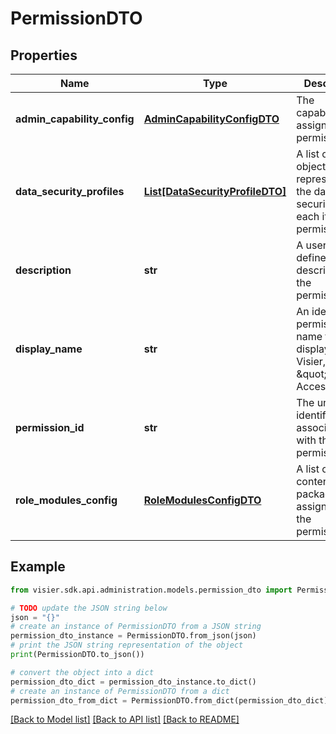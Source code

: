 # PermissionDTO


## Properties

Name | Type | Description | Notes
------------ | ------------- | ------------- | -------------
**admin_capability_config** | [**AdminCapabilityConfigDTO**](AdminCapabilityConfigDTO.md) | The capabilities assigned in the permission. | [optional] 
**data_security_profiles** | [**List[DataSecurityProfileDTO]**](DataSecurityProfileDTO.md) | A list of objects representing the data security for each item in a permission. | [optional] 
**description** | **str** | A user-defined description of the permission. | [optional] 
**display_name** | **str** | An identifiable permission name to display in Visier, such as \&quot;Diversity Access\&quot;. | [optional] 
**permission_id** | **str** | The unique identifier associated with the permission. | [optional] 
**role_modules_config** | [**RoleModulesConfigDTO**](RoleModulesConfigDTO.md) | A list of content packages assigned to the permission. | [optional] 

## Example

```python
from visier.sdk.api.administration.models.permission_dto import PermissionDTO

# TODO update the JSON string below
json = "{}"
# create an instance of PermissionDTO from a JSON string
permission_dto_instance = PermissionDTO.from_json(json)
# print the JSON string representation of the object
print(PermissionDTO.to_json())

# convert the object into a dict
permission_dto_dict = permission_dto_instance.to_dict()
# create an instance of PermissionDTO from a dict
permission_dto_from_dict = PermissionDTO.from_dict(permission_dto_dict)
```
[[Back to Model list]](../README.md#documentation-for-models) [[Back to API list]](../README.md#documentation-for-api-endpoints) [[Back to README]](../README.md)


